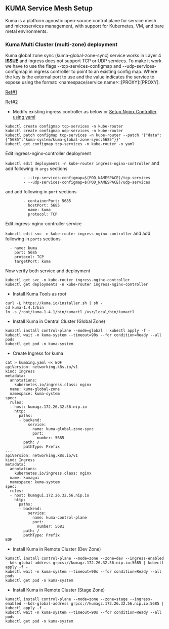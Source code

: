 ## KUMA Service Mesh Setup

Kuma is a platform agnostic open-source control plane for service mesh and microservices management, with support for Kubernetes, VM, and bare metal environments.

### Kuma Multi Cluster (multi-zone) deployment

Kuma global zone sync (kuma-global-zone-sync) service works in Layer 4 **[ISSUE](https://github.com/kumahq/kuma/issues/3724#issuecomment-1016244530)** and ingress does not support TCP or UDP services.
To make it work we have to use the flags --tcp-services-configmap and --udp-services-configmap in ingress controller to point to an existing config map.
Where the key is the external port to use and the value indicates the service to expose using the format: <namespace/service name>:<service port>:[PROXY]:[PROXY].
        
[Ref#1](https://kubernetes.github.io/ingress-nginx/user-guide/exposing-tcp-udp-services/)  

[Ref#2](https://stackoverflow.com/questions/61430311/exposing-multiple-tcp-udp-services-using-a-single-loadbalancer-on-k8s/61461960#61461960)          

- Modify existing ingress controller as below or [Setup Nginx Controller using yaml](./kube-nginx-ingress-kuma.yaml)
        
```
kubectl create configmap tcp-services -n kube-router
kubectl create configmap udp-services -n kube-router
kubectl patch configmap tcp-services -n kube-router --patch '{"data":{"5685":"kuma-system/kuma-global-zone-sync:5685"}}'
kubectl get configmap tcp-services -n kube-router -o yaml
```

Edit ingress-nginx-controller deployment

```kubectl edit deployments -n kube-router ingress-nginx-controller``` and add following in ```args``` sections

```
        - --tcp-services-configmap=$(POD_NAMESPACE)/tcp-services
        - --udp-services-configmap=$(POD_NAMESPACE)/udp-services
```

and add following in ```port``` sections

```
        - containerPort: 5685                                                                                                     
          hostPort: 5685                                                                                                          
          name: kuma                                                                                                              
          protocol: TCP 
```

Edit ingress-nginx-controller service

```kubectl edit svc -n kube-router ingress-nginx-controller``` and add following in ```ports``` sections

```
  - name: kuma                                                                            
    port: 5685                               
    protocol: TCP                            
    targetPort: kuma
```

Now verify both service and deployment

```
kubectl get svc -n kube-router ingress-nginx-controller
kubectl get deployments -n kube-router ingress-nginx-controller
```

- Install Kuma Tools as root
        
```
curl -L https://kuma.io/installer.sh | sh -
cd kuma-1.4.1/bin
ln -s /root/kuma-1.4.1/bin/kumactl /usr/local/bin/kumactl
```        
        
- Install Kuma in Central Cluster (Global Zone) 

```
kumactl install control-plane --mode=global | kubectl apply -f -
kubectl wait -n kuma-system --timeout=90s --for condition=Ready --all pods
kubectl get pod -n kuma-system
```

- Create Ingress for kuma 

```
cat > kumaing.yaml << EOF
apiVersion: networking.k8s.io/v1
kind: Ingress
metadata:
  annotations:
    kubernetes.io/ingress.class: nginx
  name: kuma-global-zone
  namespace: kuma-system
spec:
  rules:
  - host: kumagz.172.26.32.56.nip.io
    http:
      paths:
      - backend:
          service:
            name: kuma-global-zone-sync
            port:
              number: 5685
        path: /
        pathType: Prefix
---
apiVersion: networking.k8s.io/v1
kind: Ingress
metadata:
  annotations:
    kubernetes.io/ingress.class: nginx
  name: kumagui
  namespace: kuma-system
spec:
  rules:
  - host: kumagui.172.26.32.56.nip.io
    http:
      paths:
      - backend:
          service:
            name: kuma-control-plane
            port:
              number: 5681
        path: /
        pathType: Prefix
EOF        
```

- Install Kuma in Remote Cluster (Dev Zone)

```
kumactl install control-plane --mode=zone --zone=dev --ingress-enabled --kds-global-address grpcs://kumagz.172.26.32.56.nip.io:5685 | kubectl apply -f -
kubectl wait -n kuma-system --timeout=90s --for condition=Ready --all pods
kubectl get pod -n kuma-system
```
        
- Install Kuma in Remote Cluster (Stage Zone)

```
kumactl install control-plane --mode=zone --zone=stage --ingress-enabled --kds-global-address grpcs://kumagz.172.26.32.56.nip.io:5685 | kubectl apply -f -
kubectl wait -n kuma-system --timeout=90s --for condition=Ready --all pods
kubectl get pod -n kuma-system
```        
